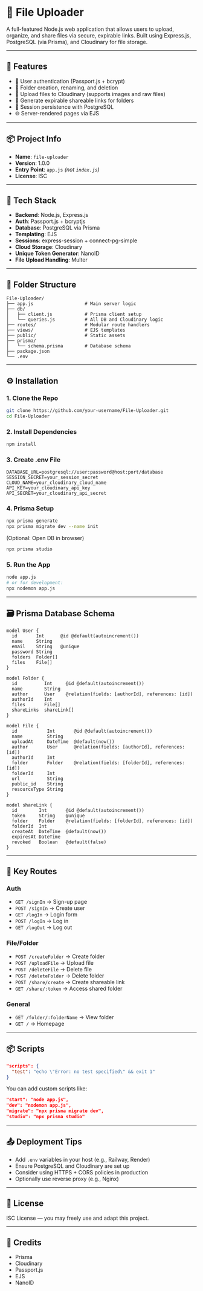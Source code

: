 # 📁 File Uploader

A full-featured Node.js web application that allows users to upload, organize, and share files via secure, expirable links. Built using Express.js, PostgreSQL (via Prisma), and Cloudinary for file storage.

---

## 🚀 Features

- 🔐 User authentication (Passport.js + bcrypt)
- 📂 Folder creation, renaming, and deletion
- 📄 Upload files to Cloudinary (supports images and raw files)
- 🔗 Generate expirable shareable links for folders
- 🧠 Session persistence with PostgreSQL
- 🌐 Server-rendered pages via EJS

---

## 📦 Project Info

- **Name**: `file-uploader`
- **Version**: 1.0.0
- **Entry Point**: `app.js` *(not `index.js`)*
- **License**: ISC

---

## 🧱 Tech Stack

- **Backend**: Node.js, Express.js
- **Auth**: Passport.js + bcryptjs
- **Database**: PostgreSQL via Prisma
- **Templating**: EJS
- **Sessions**: express-session + connect-pg-simple
- **Cloud Storage**: Cloudinary
- **Unique Token Generator**: NanoID
- **File Upload Handling**: Multer

---

## 📁 Folder Structure

```
File-Uploader/
├── app.js                   # Main server logic
├── db/
│   ├── client.js            # Prisma client setup
│   └── queries.js           # All DB and Cloudinary logic
├── routes/                  # Modular route handlers
├── views/                   # EJS templates
├── public/                  # Static assets
├── prisma/
│   └── schema.prisma        # Database schema
├── package.json
└── .env
```

---

## ⚙️ Installation

### 1. Clone the Repo

```bash
git clone https://github.com/your-username/File-Uploader.git
cd File-Uploader
```

### 2. Install Dependencies

```bash
npm install
```

### 3. Create .env File

```env
DATABASE_URL=postgresql://user:password@host:port/database
SESSION_SECRET=your_session_secret
CLOUD_NAME=your_cloudinary_cloud_name
API_KEY=your_cloudinary_api_key
API_SECRET=your_cloudinary_api_secret
```

### 4. Prisma Setup

```bash
npx prisma generate
npx prisma migrate dev --name init
```

(Optional: Open DB in browser)

```bash
npx prisma studio
```

### 5. Run the App

```bash
node app.js
# or for development:
npx nodemon app.js
```

---

## 🗃️ Prisma Database Schema

```prisma
model User {
  id       Int      @id @default(autoincrement())
  name     String 
  email    String   @unique
  password String
  folders  Folder[]
  files    File[]
}

model Folder {
  id          Int     @id @default(autoincrement())
  name        String  
  author      User    @relation(fields: [authorId], references: [id])
  authorId    Int  
  files       File[]
  shareLinks  shareLink[]
}

model File {
  id           Int       @id @default(autoincrement())
  name         String    
  uploadAt     DateTime  @default(now()) 
  author       User      @relation(fields: [authorId], references: [id])
  authorId     Int
  folder       Folder    @relation(fields: [folderId], references: [id])
  folderId     Int
  url          String
  public_id    String
  resourceType String
}

model shareLink {
  id        Int       @id @default(autoincrement())
  token     String    @unique
  folder    Folder    @relation(fields: [folderId], references: [id])
  folderId  Int
  createAt  DateTime  @default(now())
  expiresAt DateTime 
  revoked   Boolean   @default(false)
}
```

---

## 🔌 Key Routes

### Auth

- `GET /signIn` → Sign-up page
- `POST /signIn` → Create user
- `GET /logIn` → Login form
- `POST /logIn` → Log in
- `GET /logOut` → Log out

### File/Folder

- `POST /createFolder` → Create folder
- `POST /uploadFile` → Upload file
- `POST /deleteFile` → Delete file
- `POST /deleteFolder` → Delete folder
- `POST /share/create` → Create shareable link
- `GET /share/:token` → Access shared folder

### General

- `GET /folder/:folderName` → View folder
- `GET /` → Homepage

---

## 📦 Scripts

```json
"scripts": {
  "test": "echo \"Error: no test specified\" && exit 1"
}
```

You can add custom scripts like:

```json
"start": "node app.js",
"dev": "nodemon app.js",
"migrate": "npx prisma migrate dev",
"studio": "npx prisma studio"
```

---

## 📤 Deployment Tips

- Add `.env` variables in your host (e.g., Railway, Render)
- Ensure PostgreSQL and Cloudinary are set up
- Consider using HTTPS + CORS policies in production
- Optionally use reverse proxy (e.g., Nginx)

---

## 📝 License

ISC License — you may freely use and adapt this project.

---

## 🙌 Credits

- Prisma
- Cloudinary
- Passport.js
- EJS
- NanoID